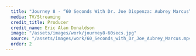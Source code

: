 ```yaml
---
  title: "Journey 8 - “60 Seconds With Dr. Joe Dispenza: Aubrey Marcus”"
  media: TV/Streaming
  credit_title: Producer
  credit_name: Eric Alan Donaldson
  image: "/assets/images/work/journey8-60secs.jpg"
  source: "/assets/images/work/60_Seconds_with_Dr_Joe_Aubrey_Marcus.mp4"
  order: 2
---
```

